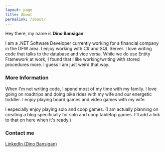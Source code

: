 ```yaml
---
layout: page
title: About
permalink: /about/
---
```


Hey there, my name is **Dino Bansigan**. 

I am a .NET Software Developer currently working for a financial company in the DFW area. I enjoy working with C# and SQL Server. I love  writing code that talks to the database and vice versa. While we do use Entity Framework at work, I found that I like working/writing with stored procedures more. I guess I am just weird that way.

### More Information

When I'm not writing code, I spend most of my time with my family. I love going on roadtrips and doing bike rides with my wife and our energetic toddler. I enjoy playing board games and video games with my wife. 

I especially enjoy playing solo and coop games. (I am actually planning on creating a blog specifically for solo and coop tabletop games. I'll add a link to that on here when it's ready.)

### Contact me

[LinkedIn (Dino Bansigan)](https://www.linkedin.com/in/dinobansigan)
